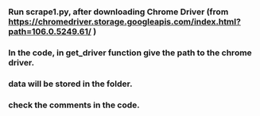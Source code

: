 ### Run scrape1.py, after downloading Chrome Driver (from https://chromedriver.storage.googleapis.com/index.html?path=106.0.5249.61/ )

### In the code, in get_driver function give the path to the chrome driver.

### data will be stored in the folder.

### check the comments in the code.
